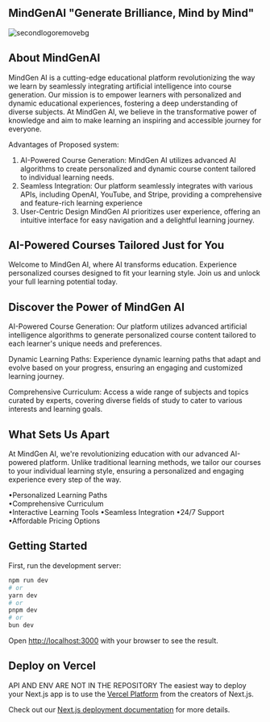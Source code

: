 ## MindGenAI  "Generate Brilliance, Mind by Mind"
![secondlogoremovebg](https://github.com/KKrishna11/MindGenAI/assets/97391972/00a925b2-958b-4d8b-bd3d-430a3d5bd0b9)

## About MindGenAI
MindGen AI is a cutting-edge educational platform revolutionizing the way we learn by
seamlessly integrating artificial intelligence into course generation. Our mission is to
empower learners with personalized and dynamic educational experiences, fostering a deep
understanding of diverse subjects. At MindGen AI, we believe in the transformative power of
knowledge and aim to make learning an inspiring and accessible journey for everyone.

Advantages of Proposed system:
1. AI-Powered Course Generation:
MindGen AI utilizes advanced AI algorithms to create personalized and dynamic course
content tailored to individual learning needs.
2. Seamless Integration:
Our platform seamlessly integrates with various APIs, including OpenAI, YouTube, and Stripe,
providing a comprehensive and feature-rich learning experience
3. User-Centric Design
MindGen AI prioritizes user experience, offering an intuitive interface for easy navigation
and a delightful learning journey.

## AI-Powered Courses Tailored Just for You
Welcome to MindGen AI, where AI transforms education. Experience personalized courses designed to fit your learning style. Join us and unlock your full learning potential today.
## Discover the Power of MindGen AI
AI-Powered Course Generation:
Our platform utilizes advanced artificial intelligence algorithms to generate personalized course content tailored to each learner's unique needs and preferences.

Dynamic Learning Paths:
Experience dynamic learning paths that adapt and evolve based on your progress, ensuring an engaging and customized learning journey.

Comprehensive Curriculum:
Access a wide range of subjects and topics curated by experts, covering diverse fields of study to cater to various interests and learning goals.

## What Sets Us Apart

At MindGen AI, we're revolutionizing education with our advanced AI-powered platform. Unlike traditional learning methods, we tailor our courses to your individual learning style, ensuring a personalized and engaging experience every step of the way.

•Personalized Learning Paths                             
•Comprehensive Curriculum                                
•Interactive Learning Tools
•Seamless Integration
•24/7 Support
•Affordable Pricing Options

## Getting Started
First, run the development server:
```bash
npm run dev
# or
yarn dev
# or
pnpm dev
# or
bun dev
```
Open [http://localhost:3000](http://localhost:3000) with your browser to see the result.

## Deploy on Vercel
API AND ENV ARE NOT IN THE REPOSITORY 
The easiest way to deploy your Next.js app is to use the [Vercel Platform](https://vercel.com/new?utm_medium=default-template&filter=next.js&utm_source=create-next-app&utm_campaign=create-next-app-readme) from the creators of Next.js.

Check out our [Next.js deployment documentation](https://nextjs.org/docs/deployment) for more details.
